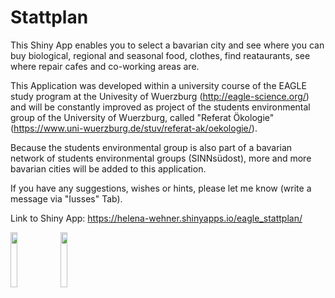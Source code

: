 # Stattplan

This Shiny App enables you to select a bavarian city and see where you can buy biological, regional and seasonal food, clothes, 
find reataurants, see where repair cafes and co-working areas are.

This Application was developed within a university course of the EAGLE study program at the Univesity of Wuerzburg (http://eagle-science.org/)
and will be constantly improved as project of the students environmental group of the University of Wuerzburg, called "Referat Ökologie" 
(https://www.uni-wuerzburg.de/stuv/referat-ak/oekologie/). 

Because the students environmental group is also part of a bavarian network of students environmental groups (SINNsüdost), more and more bavarian cities will
be added to this application.

If you have any suggestions, wishes or hints, please let me know (write a message via "Iusses" Tab).

Link to Shiny App:
https://helena-wehner.shinyapps.io/eagle_stattplan/

<img src="https://user-images.githubusercontent.com/56886065/94463317-06d4fb00-01bd-11eb-87c2-e354cde38785.png" width="15%"></img> 
<img src="https://user-images.githubusercontent.com/56886065/94463772-c033d080-01bd-11eb-923e-6d9cd9198e4e.png" width="15%"></img> 
